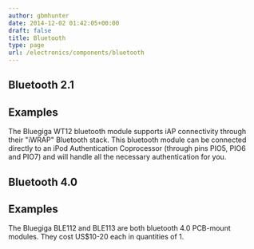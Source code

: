 ```yaml
---
author: gbmhunter
date: 2014-12-02 01:42:05+00:00
draft: false
title: Bluetooth
type: page
url: /electronics/components/bluetooth
---
```


## Bluetooth 2.1

## Examples

The Bluegiga WT12 bluetooth module supports iAP connectivity through their "iWRAP" Bluetooth stack. This bluetooth module can be connected directly to an iPod Authentication Coprocessor (through pins PIO5, PIO6 and PIO7) and will handle all the necessary authentication for you.

## Bluetooth 4.0

## Examples

The Bluegiga BLE112 and BLE113 are both bluetooth 4.0 PCB-mount modules. They cost US$10-20 each in quantities of 1.
